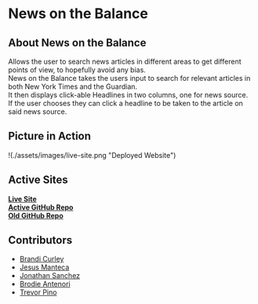 # News on the Balance  
  
## About News on the Balance  
Allows the user to search news articles in different areas to get different points of view, to hopefully avoid any bias.  
News on the Balance takes the users input to search for relevant articles in both New York Times and the Guardian.  
It then displays click-able Headlines in two columns, one for news source.  
If the user chooses they can click a headline to be taken to the article on said news source.  
  
## Picture in Action  
!(./assets/images/live-site.png "Deployed Website")  
  
## Active Sites 
[**Live Site**](https://jesusmanteca.github.io/News-On-The-Balance/)  
[**Active GitHub Repo**](https://github.com/jesusmanteca/News-On-The-Balance)  
[**Old GitHub Repo**](https://github.com/jesusmanteca/colab-app)  
  
## Contributors
* [Brandi Curley](https://github.com/galacticnative)  
* [Jesus Manteca](https://github.com/jesusmanteca)  
* [Jonathan Sanchez](https://github.com/J-sanchez)  
* [Brodie Antenori](https://github.com/antenorib1)  
* [Trevor Pino](https://github.com/TPino92)

